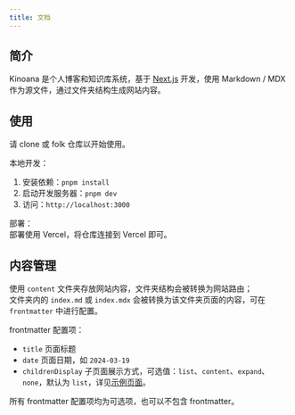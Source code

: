 ```yaml
---
title: 文档
---
```


## 简介
Kinoana 是个人博客和知识库系统，基于 [Next.js](https://nextjs.org/) 开发，使用 Markdown / MDX 作为源文件，通过文件夹结构生成网站内容。

## 使用
请 clone 或 folk 仓库以开始使用。

本地开发：  
1. 安装依赖：`pnpm install`
2. 启动开发服务器：`pnpm dev`
3. 访问：`http://localhost:3000`

部署：  
部署使用 Vercel，将仓库连接到 Vercel 即可。

## 内容管理
使用 `content` 文件夹存放网站内容，文件夹结构会被转换为网站路由；  
文件夹内的 `index.md` 或 `index.mdx` 会被转换为该文件夹页面的内容，可在 `frontmatter` 中进行配置。

frontmatter 配置项：
- `title` 页面标题
- `date` 页面日期，如 `2024-03-19`
- `childrenDisplay` 子页面展示方式，可选值：`list`、`content`、`expand`、`none`，默认为 `list`，详见[示例页面](/example)。

所有 frontmatter 配置项均为可选项，也可以不包含 frontmatter。
